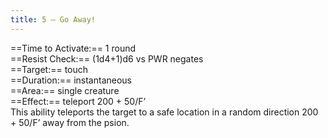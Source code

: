 ```yaml
---
title: 5 – Go Away!
---
```

==Time to Activate:== 1 round  
==Resist Check:== (1d4+1)d6 vs PWR negates  
==Target:== touch  
==Duration:== instantaneous  
==Area:== single creature  
==Effect:== teleport 200 + 50/F’  
This ability teleports the target to a safe location in a random direction 200 + 50/F’ away from the psion.  
